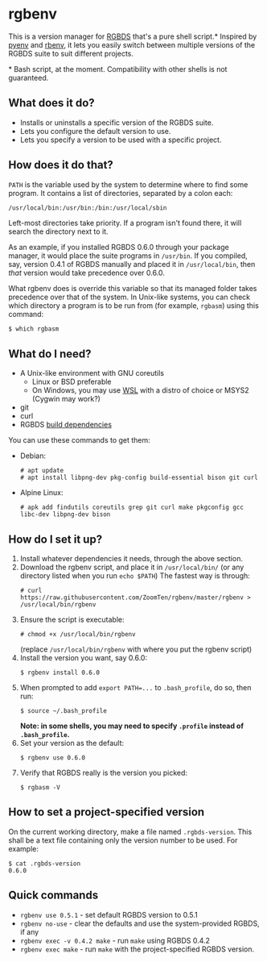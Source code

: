 # rgbenv

This is a version manager for [RGBDS](https://github.com/gbdev/rgbds) that's a pure shell script.* Inspired by [pyenv](https://github.com/pyenv/pyenv) and [rbenv](https://github.com/rbenv/rbenv), it lets you easily switch between multiple versions of the RGBDS suite to suit different projects.

\* Bash script, at the moment. Compatibility with other shells is not guaranteed.

## What does it do?

* Installs or uninstalls a specific version of the RGBDS suite.
* Lets you configure the default version to use.
* Lets you specify a version to be used with a specific project.

## How does it do that?

`PATH` is the variable used by the system to determine where to find some program. It contains a list of directories, separated by a colon each:
```
/usr/local/bin:/usr/bin:/bin:/usr/local/sbin
```
Left-most directories take priority. If a program isn't found there, it will search the directory next to it.

As an example, if you installed RGBDS 0.6.0 through your package manager, it would place the suite programs in `/usr/bin`. If you compiled, say, version 0.4.1 of RGBDS manually and placed it in `/usr/local/bin`, then *that* version would take precedence over 0.6.0.

What rgbenv does is override this variable so that its managed folder takes precedence over that of the system. In Unix-like systems, you can check which directory a program is to be run from (for example, `rgbasm`) using this command:
```sh
$ which rgbasm
```

## What do I need?

* A Unix-like environment with GNU coreutils
    * Linux or BSD preferable
    * On Windows, you may use [WSL](https://learn.microsoft.com/en-us/windows/wsl/install) with a distro of choice or MSYS2 (Cygwin may work?)
* git
* curl
* RGBDS [build dependencies](https://rgbds.gbdev.io/install/#building-from-source)

You can use these commands to get them:
<ul>
<li>Debian: <pre><code># apt update
# apt install libpng-dev pkg-config build-essential bison git curl
</code></pre></li>
<li>Alpine Linux: <pre><code># apk add findutils coreutils grep git curl make pkgconfig gcc libc-dev libpng-dev bison
</code></pre></li>
</ul>

## How do I set it up?

<ol>
<li>Install whatever dependencies it needs, through the above section.</li>
<li>Download the rgbenv script, and place it in <code>/usr/local/bin/</code> (or any directory listed when you run <code>echo $PATH</code>) The fastest way is through: <pre><code># curl https://raw.githubusercontent.com/ZoomTen/rgbenv/master/rgbenv > /usr/local/bin/rgbenv</code></pre></li>
<li>Ensure the script is executable: <pre><code># chmod +x /usr/local/bin/rgbenv
</code></pre>(replace <code>/usr/local/bin/rgbenv</code> with where you put the rgbenv script)</li>
<li>Install the version you want, say 0.6.0:<pre><code>$ rgbenv install 0.6.0
</code></pre></li>
<li>When prompted to add <code>export PATH=...</code> to <code>.bash_profile</code>, do so, then run: <pre><code>$ source ~/.bash_profile
</code></pre><strong>Note: in some shells, you may need to specify <code>.profile</code> instead of <code>.bash_profile</code>.</strong></li>
<li>Set your version as the default: <pre><code>$ rgbenv use 0.6.0
</code></pre></li>
<li>Verify that RGBDS really is the version you picked: <pre><code>$ rgbasm -V
</code></pre></li>
</ol>

## How to set a project-specified version

On the current working directory, make a file named `.rgbds-version`. This shall be a text file containing only the version number to be used. For example:
```
$ cat .rgbds-version
0.6.0
```

## Quick commands
* `rgbenv use 0.5.1` - set default RGBDS version to 0.5.1
* `rgbenv no-use` - clear the defaults and use the system-provided RGBDS, if any
* `rgbenv exec -v 0.4.2 make` - run `make` using RGBDS 0.4.2
* `rgbenv exec make` - run `make` with the project-specified RGBDS version.
